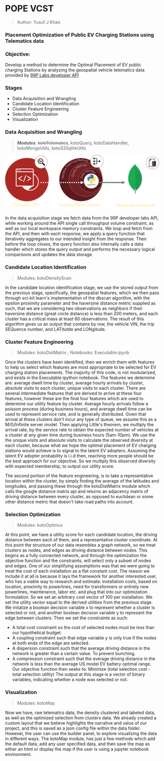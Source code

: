 # POPE VCST

> Author: Yusuf J Khan

### **P**lacement **O**ptimization of **P**ublic **EV** **C**harging **S**tations using **T**elematics data



### **Objective:**  
Develop a method to determine the Optimal Placement of EV public charging Stations by analyzing the geospatial vehicle telematics data provided by [99P Labs developer API](https://www.99plabs.com/)


### **Stages**
- Data Acquisition and Wrangling
- Candidate Location Identification
- Cluster Feature Engineering
- Selection Optimization
- Visualization

### **Data Acquisition and Wrangling**  
        
> **Modules**: ~~kotoTelematics~~, kotoQuery, kotoDataHandler, kotoMongoUtils, kotoS3SqliteUtils

![AcWr](https://github.com/yusuf-jkhan1/POPE_VCST/blob/master/imgs/AcWr.png)

In the data acquisition stage we fetch data from the 99P developer labs API, while working around the 
API single call throughput volume constraint, as well as our local workspace memory constraints. We 
loop and fetch from the API, and then with each response, we apply a query function that iteratively 
aggregates to our intended insight from the response. Then before the loop closes, the query function 
also internally calls a data handler which stores the query output and performs the necessary logical 
comparisons and updates the data storage.
    
### **Candidate Location Identification**
> Modules: kotoDensityScan

In the candidate location identification stage, we use the stored output from the previous stage, 
specifically, the geospatial features, which we then pass through sci-kit learn's implementation 
of the dbscan algorithm, with the epsilon proximity parameter and the haversine distance metric 
supplied as such, that we are considering two observations as neighbors if their haversine distance
(great circle distance) is less than 200 meters, and each cluster has a critical mass at least 60 
observations. The result of this algorithm gives us an output that contains by row, the vehicle VIN, 
the trip SEQuence number, and LATitutde and LONgitude.

### **Cluster Feature Engineering**

> Modules: kotoDistMatrix ; Notebooks: Executable.ipynb

Once the clusters have been identified, then we enrich them with features to help us select which features
are most appropriate to be selected for EV charging station placements. The majority of this code, is not 
modularized, and exists in the Executable ipython notebook. The features we determine are: 
average dwell time by cluster, average hourly arrivals by cluster, absolute visits to each cluster, unique 
visits to each cluster. There are several intermediate features that are derived to arrive at these 
four features, however these are the final four features which are used to determine our utility feature 
by cluster. Average hourly arrivals follow a poisson process (during business hours), and average dwell 
time can be used to represent service rate, and is generally distributed. Given that arrival at these 
clusters don't incur any type of queue, we assume this as a M/G/Infinite server model. Then applying 
Little's theorem, we multiply the arrival rate, by the service rate to obtain the expected number of 
vehicles at a cluster at any given time during business hours (5am-10pm). We use the the unique visits 
and absolute visits to calculate the observed diversity at each cluster, because what we hope the optimal 
placement of EV charging stations would achieve is to signal to the latent EV adopters. Assuming the 
latent EV adopter probability is i.i.d then, reaching more people should be the best approach for our 
objective. So we multiply this observed diversity with expected membership, to output our utility score.

The second portion of the feature engineering, is to take a representative location within the cluster, 
by simply finding the average of the latitudes and longitudes, and passing these through the kotoDistMatrix 
module which calls the google distance matrix api and returns an adjacency matrix of driving distance 
between every cluster, as opposed to euclidean or some other distance metric that doesn't take road paths 
into account.

### **Selection Optimization**

> Modules: kotoOptimus



At this point, we have a utility score for each candidate location, the driving distance between each of them, 
and a representative cluster coordinate. At this point the structure of our data resembles a graph network, 
so we treat clusters as nodes, and edges as driving distance between nodes. This begins as a fully connected 
network, and through the optimization the objective function and the constraints, will select only a subset of 
nodes and edges. One of our simplifying assumptions was that we were going to treat the cost of each installation 
as a flat constant cost. The reason we include it at all is because it lays the framework for another interested 
user, who has a viable way to research and estimate: installation costs, based on location, proximity to powerlines, 
need for transformers or entirely new powerlines, maintenance, labor etc. and plug that into our optimization 
formulation. So we set an arbitrary cost vector of 100 per installation. We set the utility vector equal to the 
derived utilities from the previous stage. We initalize a boolean decision variable x to represent whether a cluster 
is selected or not, and another boolean decision variable y to represent the edge between clusters. 
Then we set the constraints as such:
- A total cost constraint so the cost of selected nodes must be less than our hypothetical budget. 
- A coupling constraint such that edge variable y is only true if the nodes at both ends of the edge are selected. 
- A dispersion constraint such that the average driving distance in the network is greater than a certain value. 
    To prevent bunching.
- A compression constraint such that the average driving distance in the network is less than the average 
    US model EV battery optimal range.
Our objective function then seeks to:
Minimize (total selection cost - total selection utility)
The output at this stage is a vector of binary variables, indicating whether a node was selected or not.
    
### **Visualization**
> Modules: kotoMap  

Now we have, raw telematics data, the density clustered and labeled data, as well as the optimized selection from 
clusters data. We already created a custom layout that we believe highlights the narrative and value of our 
project, and this is saved as a json config file within the data folder. However, the user can use the builder panel, 
to explore visualizing the data in different ways. The kotoMap module, has just a few methods which add the default 
data, add any user specified data, and then save the map as either an html or display the map if the user is 
using a jupyter notebook environment.


